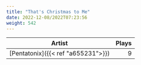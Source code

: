 ```yaml
---
title: "That's Christmas to Me"
date: 2022-12-08/2022T07:23:56
weight: 542
---
```




 Artist | Plays 
----- | -----:
[Pentatonix]({{< ref "a655231">}}) | 9
